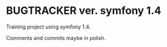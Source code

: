 BUGTRACKER ver. symfony 1.4
===========================

Training project using symfony 1.4.

Comments and commits maybe in polish.